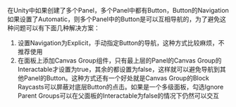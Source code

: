 在Unity中如果创建了多个Panel，多个Panel中都有Button，Button的Navigation如果设置了Automatic，则多个Panel中的Button是可以互相导航的，为了避免这种问题可以有下面几种解决方案：
1. 设置Navigation为Explicit，手动指定Button的导航，这种方式比较麻烦，不推荐使用
2. 在面板上添加Canvas Group组件，只有最上层的Panel的Canvas Group的Interactable才设置为true，其余的都设置为false，这样就可以避免导航到其他Panel的Button。这种方式还有一个好处就是Canvas Group的Block Raycasts可以屏蔽对底层Button的点击。如果是一个多级面板，勾选Ignore Parent Groups可以在父面板的Interactable为false的情况下仍然可以交互